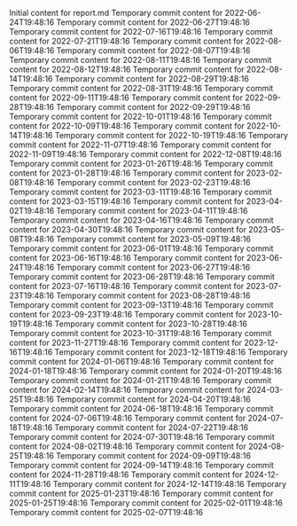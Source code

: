 Initial content for report.md
Temporary commit content for 2022-06-24T19:48:16
Temporary commit content for 2022-06-27T19:48:16
Temporary commit content for 2022-07-16T19:48:16
Temporary commit content for 2022-07-21T19:48:16
Temporary commit content for 2022-08-06T19:48:16
Temporary commit content for 2022-08-07T19:48:16
Temporary commit content for 2022-08-11T19:48:16
Temporary commit content for 2022-08-12T19:48:16
Temporary commit content for 2022-08-14T19:48:16
Temporary commit content for 2022-08-29T19:48:16
Temporary commit content for 2022-08-31T19:48:16
Temporary commit content for 2022-09-11T19:48:16
Temporary commit content for 2022-09-28T19:48:16
Temporary commit content for 2022-09-29T19:48:16
Temporary commit content for 2022-10-01T19:48:16
Temporary commit content for 2022-10-09T19:48:16
Temporary commit content for 2022-10-14T19:48:16
Temporary commit content for 2022-10-19T19:48:16
Temporary commit content for 2022-11-07T19:48:16
Temporary commit content for 2022-11-09T19:48:16
Temporary commit content for 2022-12-08T19:48:16
Temporary commit content for 2023-01-26T19:48:16
Temporary commit content for 2023-01-28T19:48:16
Temporary commit content for 2023-02-08T19:48:16
Temporary commit content for 2023-02-23T19:48:16
Temporary commit content for 2023-03-11T19:48:16
Temporary commit content for 2023-03-15T19:48:16
Temporary commit content for 2023-04-02T19:48:16
Temporary commit content for 2023-04-11T19:48:16
Temporary commit content for 2023-04-16T19:48:16
Temporary commit content for 2023-04-30T19:48:16
Temporary commit content for 2023-05-08T19:48:16
Temporary commit content for 2023-05-09T19:48:16
Temporary commit content for 2023-06-01T19:48:16
Temporary commit content for 2023-06-16T19:48:16
Temporary commit content for 2023-06-24T19:48:16
Temporary commit content for 2023-06-27T19:48:16
Temporary commit content for 2023-06-28T19:48:16
Temporary commit content for 2023-07-16T19:48:16
Temporary commit content for 2023-07-23T19:48:16
Temporary commit content for 2023-08-28T19:48:16
Temporary commit content for 2023-09-13T19:48:16
Temporary commit content for 2023-09-23T19:48:16
Temporary commit content for 2023-10-19T19:48:16
Temporary commit content for 2023-10-28T19:48:16
Temporary commit content for 2023-10-31T19:48:16
Temporary commit content for 2023-11-27T19:48:16
Temporary commit content for 2023-12-16T19:48:16
Temporary commit content for 2023-12-18T19:48:16
Temporary commit content for 2024-01-06T19:48:16
Temporary commit content for 2024-01-18T19:48:16
Temporary commit content for 2024-01-20T19:48:16
Temporary commit content for 2024-01-21T19:48:16
Temporary commit content for 2024-02-14T19:48:16
Temporary commit content for 2024-03-25T19:48:16
Temporary commit content for 2024-04-20T19:48:16
Temporary commit content for 2024-06-18T19:48:16
Temporary commit content for 2024-07-06T19:48:16
Temporary commit content for 2024-07-18T19:48:16
Temporary commit content for 2024-07-22T19:48:16
Temporary commit content for 2024-07-30T19:48:16
Temporary commit content for 2024-08-02T19:48:16
Temporary commit content for 2024-08-25T19:48:16
Temporary commit content for 2024-09-09T19:48:16
Temporary commit content for 2024-09-14T19:48:16
Temporary commit content for 2024-11-28T19:48:16
Temporary commit content for 2024-12-11T19:48:16
Temporary commit content for 2024-12-14T19:48:16
Temporary commit content for 2025-01-23T19:48:16
Temporary commit content for 2025-01-25T19:48:16
Temporary commit content for 2025-02-01T19:48:16
Temporary commit content for 2025-02-07T19:48:16
